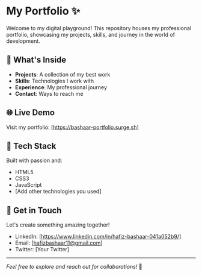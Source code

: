 # My Portfolio ✨

Welcome to my digital playground! This repository houses my professional portfolio, showcasing my projects, skills, and journey in the world of development.

## 🎯 What's Inside

- **Projects**: A collection of my best work
- **Skills**: Technologies I work with
- **Experience**: My professional journey
- **Contact**: Ways to reach me

## 🌐 Live Demo

Visit my portfolio: [https://bashaar-portfolio.surge.sh]

## 🚀 Tech Stack

Built with passion and:
- HTML5
- CSS3
- JavaScript
- [Add other technologies you used]

## 📮 Get in Touch

Let's create something amazing together!

- LinkedIn: [https://www.linkedin.com/in/hafiz-bashaar-041a052b9/]
- Email: [hafizbashaar11@gmail.com]
- Twitter: [Your Twitter]

---

*Feel free to explore and reach out for collaborations!* 💫